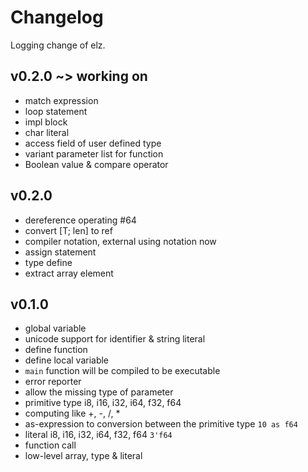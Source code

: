 # Changelog

Logging change of elz.

## v0.2.0 ~> working on

- match expression
- loop statement
- impl block
- char literal
- access field of user defined type
- variant parameter list for function
- Boolean value & compare operator

## v0.2.0

- dereference operating #64
- convert [T; len] to ref<T>
- compiler notation, external using notation now
- assign statement
- type define
- extract array element

## v0.1.0

- global variable
- unicode support for identifier & string literal
- define function
- define local variable
- `main` function will be compiled to be executable
- error reporter
- allow the missing type of parameter
- primitive type i8, i16, i32, i64, f32, f64
- computing like +, -, /, *
- as-expression to conversion between the primitive type
  `10 as f64`
- literal i8, i16, i32, i64, f32, f64
  `3'f64`
- function call
- low-level array, type & literal
